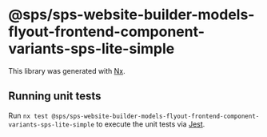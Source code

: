 # @sps/sps-website-builder-models-flyout-frontend-component-variants-sps-lite-simple

This library was generated with [Nx](https://nx.dev).

## Running unit tests

Run `nx test @sps/sps-website-builder-models-flyout-frontend-component-variants-sps-lite-simple` to execute the unit tests via [Jest](https://jestjs.io).
